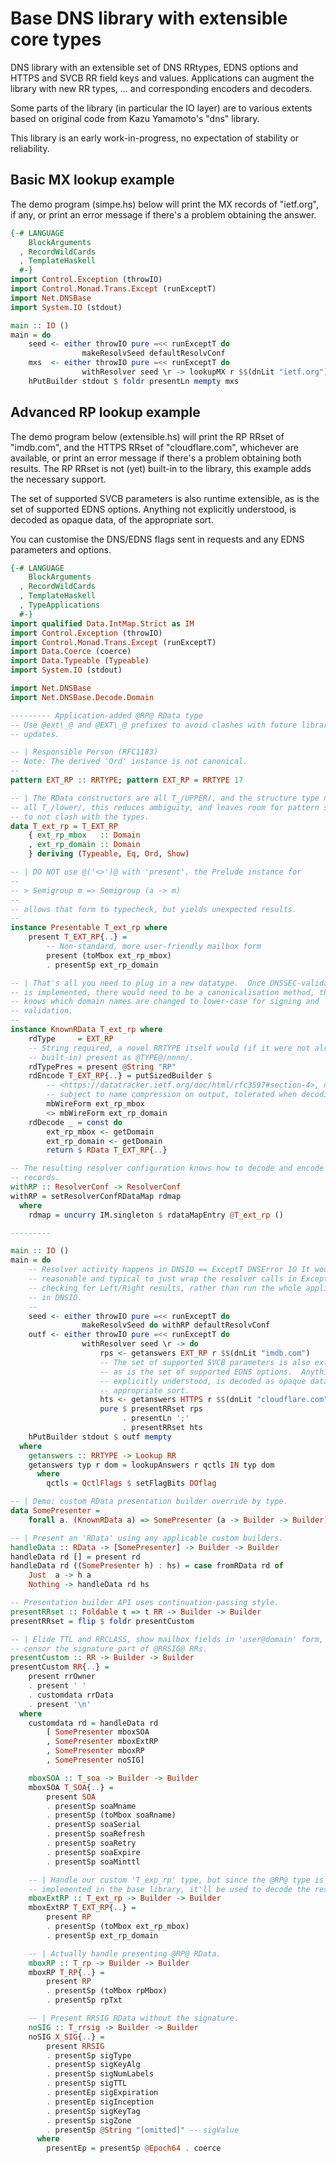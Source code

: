 # Base DNS library with extensible core types

DNS library with an extensible set of DNS RRtypes, EDNS options and HTTPS and
SVCB RR field keys and values.  Applications can augment the library with
new RR types, ... and corresponding encoders and decoders.

Some parts of the library (in particular the IO layer) are to various extents
based on original code from Kazu Yamamoto's "dns" library.

This library is an early work-in-progress, no expectation of stability or
reliability.

## Basic MX lookup example

The demo program (simpe.hs) below will print the MX records of "ietf.org", if
any, or print an error message if there's a problem obtaining the answer.

```haskell
{-# LANGUAGE
    BlockArguments
  , RecordWildCards
  , TemplateHaskell
  #-}
import Control.Exception (throwIO)
import Control.Monad.Trans.Except (runExceptT)
import Net.DNSBase
import System.IO (stdout)

main :: IO ()
main = do
    seed <- either throwIO pure =<< runExceptT do
                makeResolvSeed defaultResolvConf
    mxs  <- either throwIO pure =<< runExceptT do
                withResolver seed \r -> lookupMX r $$(dnLit "ietf.org")
    hPutBuilder stdout $ foldr presentLn mempty mxs
```

## Advanced RP lookup example

The demo program below (extensible.hs) will print the RP RRset of "imdb.com",
and the HTTPS RRset of "cloudflare.com", whichever are available, or print an
error message if there's a problem obtaining both results.  The RP RRset is not
(yet) built-in to the library, this example adds the necessary support.

The set of supported SVCB parameters is also runtime extensible, as is the set
of supported EDNS options.  Anything not explicitly understood, is decoded as
opaque data, of the appropriate sort.

You can customise the DNS/EDNS flags sent in requests and any EDNS parameters
and options.

```haskell
{-# LANGUAGE
    BlockArguments
  , RecordWildCards
  , TemplateHaskell
  , TypeApplications
  #-}
import qualified Data.IntMap.Strict as IM
import Control.Exception (throwIO)
import Control.Monad.Trans.Except (runExceptT)
import Data.Coerce (coerce)
import Data.Typeable (Typeable)
import System.IO (stdout)

import Net.DNSBase
import Net.DNSBase.Decode.Domain

--------- Application-added @RP@ RData type
-- Use @ext\_@ and @EXT\_@ prefixes to avoid clashes with future library
-- updates.

-- | Responsible Person (RFC1183)
-- Note: The derived 'Ord' instance is not canonical.
--
pattern EXT_RP :: RRTYPE; pattern EXT_RP = RRTYPE 17

-- | The RData constructors are all T_/UPPER/, and the structure type names are
-- all T_/lower/, this reduces ambiguity, and leaves room for pattern synonyms
-- to not clash with the types.
data T_ext_rp = T_EXT_RP
    { ext_rp_mbox   :: Domain
    , ext_rp_domain :: Domain
    } deriving (Typeable, Eq, Ord, Show)

-- | DO NOT use @('<>')@ with 'present', the Prelude instance for
--
-- > Semigroup m => Semigroup (a -> m)
--
-- allows that form to typecheck, but yields unexpected results.
--
instance Presentable T_ext_rp where
    present T_EXT_RP{..} =
        -- Non-standard, more user-friendly mailbox form
        present (toMbox ext_rp_mbox)
        . presentSp ext_rp_domain

-- | That's all you need to plug in a new datatype.  Once DNSSEC-validation
-- is implemented, there would need to be a canonicalisation method, that
-- knows which domain names are changed to lower-case for signing and
-- validation.
--
instance KnownRData T_ext_rp where
    rdType     = EXT_RP
    -- String required, a novel RRTYPE itself would (if it were not already
    -- built-in) present as @TYPE@/nnnn/.
    rdTypePres = present @String "RP"
    rdEncode T_EXT_RP{..} = putSizedBuilder $
        -- <https://datatracker.ietf.org/doc/html/rfc3597#section-4>, not
        -- subject to name compression on output, tolerated when decoding.
        mbWireForm ext_rp_mbox
        <> mbWireForm ext_rp_domain
    rdDecode _ = const do
        ext_rp_mbox <- getDomain
        ext_rp_domain <- getDomain
        return $ RData T_EXT_RP{..}

-- The resulting resolver configuration knows how to decode and encode RP
-- records.
withRP :: ResolverConf -> ResolverConf
withRP = setResolverConfRDataMap rdmap
  where
    rdmap = uncurry IM.singleton $ rdataMapEntry @T_ext_rp ()

---------

main :: IO ()
main = do
    -- Resolver activity happens in DNSIO == ExceptT DNSError IO It would be
    -- reasonable and typical to just wrap the resolver calls in ExceptT,
    -- checking for Left/Right results, rather than run the whole application
    -- in DNSIO.
    --
    seed <- either throwIO pure =<< runExceptT do
                makeResolvSeed do withRP defaultResolvConf
    outf <- either throwIO pure =<< runExceptT do
                withResolver seed \r -> do
                    rps <- getanswers EXT_RP r $$(dnLit "imdb.com")
                    -- The set of supported SVCB parameters is also extensible,
                    -- as is the set of supported EDNS options.  Anything not
                    -- explicitly understood, is decoded as opaque data, of the
                    -- appropriate sort.
                    hts <- getanswers HTTPS r $$(dnLit "cloudflare.com")
                    pure $ presentRRset rps
                         . presentLn ';'
                         . presentRRset hts
    hPutBuilder stdout $ outf mempty
  where
    getanswers :: RRTYPE -> Lookup RR
    getanswers typ r dom = lookupAnswers r qctls IN typ dom
      where
        qctls = QctlFlags $ setFlagBits DOflag

-- | Demo: custom RData presentation builder override by type.
data SomePresenter =
    forall a. (KnownRData a) => SomePresenter (a -> Builder -> Builder)

-- | Present an 'RData' using any applicable custom builders.
handleData :: RData -> [SomePresenter] -> Builder -> Builder
handleData rd [] = present rd
handleData rd ((SomePresenter h) : hs) = case fromRData rd of
    Just  a -> h a
    Nothing -> handleData rd hs

-- Presentation builder API uses continuation-passing style.
presentRRset :: Foldable t => t RR -> Builder -> Builder
presentRRset = flip $ foldr presentCustom

-- | Elide TTL and RRCLASS, show mailbox fields in 'user@domain' form, and
-- censor the signature part of @RRSIG@ RRs.
presentCustom :: RR -> Builder -> Builder
presentCustom RR{..} =
    present rrOwner
    . present ' '
    . customdata rrData
    . present '\n'
  where
    customdata rd = handleData rd
        [ SomePresenter mboxSOA
        , SomePresenter mboxExtRP
        , SomePresenter mboxRP
        , SomePresenter noSIG]

    mboxSOA :: T_soa -> Builder -> Builder
    mboxSOA T_SOA{..} =
        present SOA
        . presentSp soaMname
        . presentSp (toMbox soaRname)
        . presentSp soaSerial
        . presentSp soaRefresh
        . presentSp soaRetry
        . presentSp soaExpire
        . presentSp soaMinttl

    -- | Handle our custom 'T_exp_rp' type, but since the @RP@ type is now
    -- implemented in the base library, it'll be used to decode the response.
    mboxExtRP :: T_ext_rp -> Builder -> Builder
    mboxExtRP T_EXT_RP{..} =
        present RP
        . presentSp (toMbox ext_rp_mbox)
        . presentSp ext_rp_domain

    -- | Actually handle presenting @RP@ RData.
    mboxRP :: T_rp -> Builder -> Builder
    mboxRP T_RP{..} =
        present RP
        . presentSp (toMbox rpMbox)
        . presentSp rpTxt

    -- | Present RRSIG RData without the signature.
    noSIG :: T_rrsig -> Builder -> Builder
    noSIG X_SIG{..} =
        present RRSIG
        . presentSp sigType
        . presentSp sigKeyAlg
        . presentSp sigNumLabels
        . presentSp sigTTL
        . presentEp sigExpiration
        . presentEp sigInception
        . presentSp sigKeyTag
        . presentSp sigZone
        . presentSp @String "[omitted]" -- sigValue
      where
        presentEp = presentSp @Epoch64 . coerce
```
